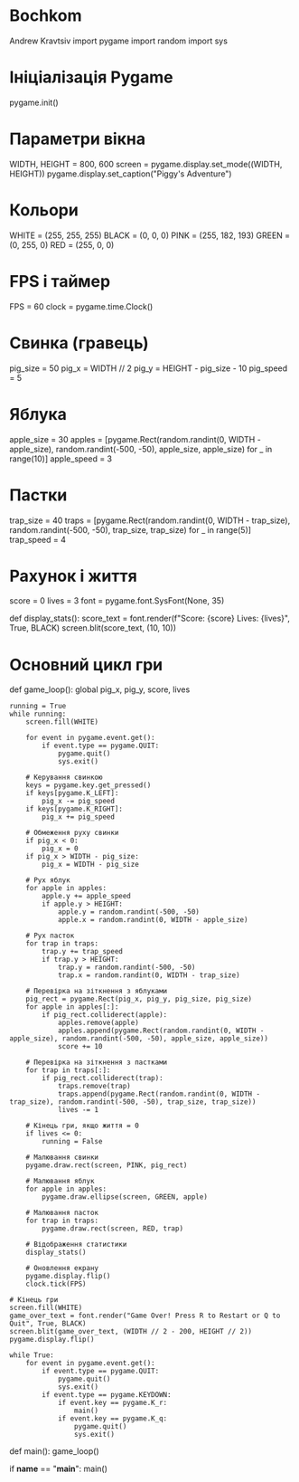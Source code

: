 # Bochkom
Andrew Kravtsiv
import pygame
import random
import sys

# Ініціалізація Pygame
pygame.init()

# Параметри вікна
WIDTH, HEIGHT = 800, 600
screen = pygame.display.set_mode((WIDTH, HEIGHT))
pygame.display.set_caption("Piggy's Adventure")

# Кольори
WHITE = (255, 255, 255)
BLACK = (0, 0, 0)
PINK = (255, 182, 193)
GREEN = (0, 255, 0)
RED = (255, 0, 0)

# FPS і таймер
FPS = 60
clock = pygame.time.Clock()

# Свинка (гравець)
pig_size = 50
pig_x = WIDTH // 2
pig_y = HEIGHT - pig_size - 10
pig_speed = 5

# Яблука
apple_size = 30
apples = [pygame.Rect(random.randint(0, WIDTH - apple_size), random.randint(-500, -50), apple_size, apple_size) for _ in range(10)]
apple_speed = 3

# Пастки
trap_size = 40
traps = [pygame.Rect(random.randint(0, WIDTH - trap_size), random.randint(-500, -50), trap_size, trap_size) for _ in range(5)]
trap_speed = 4

# Рахунок і життя
score = 0
lives = 3
font = pygame.font.SysFont(None, 35)

def display_stats():
    score_text = font.render(f"Score: {score}  Lives: {lives}", True, BLACK)
    screen.blit(score_text, (10, 10))

# Основний цикл гри
def game_loop():
    global pig_x, pig_y, score, lives

    running = True
    while running:
        screen.fill(WHITE)

        for event in pygame.event.get():
            if event.type == pygame.QUIT:
                pygame.quit()
                sys.exit()

        # Керування свинкою
        keys = pygame.key.get_pressed()
        if keys[pygame.K_LEFT]:
            pig_x -= pig_speed
        if keys[pygame.K_RIGHT]:
            pig_x += pig_speed

        # Обмеження руху свинки
        if pig_x < 0:
            pig_x = 0
        if pig_x > WIDTH - pig_size:
            pig_x = WIDTH - pig_size

        # Рух яблук
        for apple in apples:
            apple.y += apple_speed
            if apple.y > HEIGHT:
                apple.y = random.randint(-500, -50)
                apple.x = random.randint(0, WIDTH - apple_size)

        # Рух пасток
        for trap in traps:
            trap.y += trap_speed
            if trap.y > HEIGHT:
                trap.y = random.randint(-500, -50)
                trap.x = random.randint(0, WIDTH - trap_size)

        # Перевірка на зіткнення з яблуками
        pig_rect = pygame.Rect(pig_x, pig_y, pig_size, pig_size)
        for apple in apples[:]:
            if pig_rect.colliderect(apple):
                apples.remove(apple)
                apples.append(pygame.Rect(random.randint(0, WIDTH - apple_size), random.randint(-500, -50), apple_size, apple_size))
                score += 10

        # Перевірка на зіткнення з пастками
        for trap in traps[:]:
            if pig_rect.colliderect(trap):
                traps.remove(trap)
                traps.append(pygame.Rect(random.randint(0, WIDTH - trap_size), random.randint(-500, -50), trap_size, trap_size))
                lives -= 1

        # Кінець гри, якщо життя = 0
        if lives <= 0:
            running = False

        # Малювання свинки
        pygame.draw.rect(screen, PINK, pig_rect)

        # Малювання яблук
        for apple in apples:
            pygame.draw.ellipse(screen, GREEN, apple)

        # Малювання пасток
        for trap in traps:
            pygame.draw.rect(screen, RED, trap)

        # Відображення статистики
        display_stats()

        # Оновлення екрану
        pygame.display.flip()
        clock.tick(FPS)

    # Кінець гри
    screen.fill(WHITE)
    game_over_text = font.render("Game Over! Press R to Restart or Q to Quit", True, BLACK)
    screen.blit(game_over_text, (WIDTH // 2 - 200, HEIGHT // 2))
    pygame.display.flip()

    while True:
        for event in pygame.event.get():
            if event.type == pygame.QUIT:
                pygame.quit()
                sys.exit()
            if event.type == pygame.KEYDOWN:
                if event.key == pygame.K_r:
                    main()
                if event.key == pygame.K_q:
                    pygame.quit()
                    sys.exit()

def main():
    game_loop()

if __name__ == "__main__":
    main()
